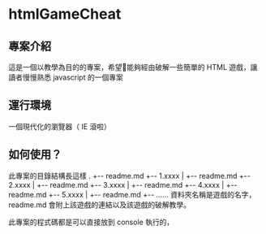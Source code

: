 # htmlGameCheat
## 專案介紹
這是一個以教學為目的的專案，希望能夠經由破解一些簡單的 HTML 遊戲，讓讀者慢慢熟悉 javascript 的一個專案
## 運行環境
一個現代化的瀏覽器（ IE 滾啦）
## 如何使用？
此專案的目錄結構長這樣
.
+-- readme.md
+-- 1.xxxx
|   +-- readme.md
+-- 2.xxxx
|   +-- readme.md
+-- 3.xxxx
|   +-- readme.md
+-- 4.xxxx
|   +-- readme.md
+-- 5.xxxx
|   +-- readme.md
+-- ......
資料夾名稱是遊戲的名字， readme.md 會附上該遊戲的連結以及該遊戲的破解教學。

此專案的程式碼都是可以直接放到 console 執行的，